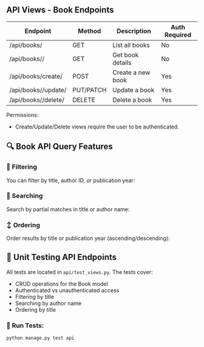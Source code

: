 ## API Views - Book Endpoints

| Endpoint              | Method | Description              | Auth Required |
|-----------------------|--------|--------------------------|---------------|
| /api/books/           | GET    | List all books           | No            |
| /api/books/<id>/      | GET    | Get book details         | No            |
| /api/books/create/    | POST   | Create a new book        | Yes           |
| /api/books/<id>/update/ | PUT/PATCH | Update a book       | Yes           |
| /api/books/<id>/delete/ | DELETE | Delete a book          | Yes           |

Permissions:
- Create/Update/Delete views require the user to be authenticated.


## 🔍 Book API Query Features

### 📑 Filtering
You can filter by title, author ID, or publication year:


### 🔎 Searching
Search by partial matches in title or author name:


### ↕️ Ordering
Order results by title or publication year (ascending/descending):


## 🔬 Unit Testing API Endpoints

All tests are located in `api/test_views.py`. The tests cover:
- CRUD operations for the Book model
- Authenticated vs unauthenticated access
- Filtering by title
- Searching by author name
- Ordering by title

### 🧪 Run Tests:
```bash
python manage.py test api

